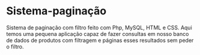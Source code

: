 # Sistema-paginação
Sistema de paginação com filtro feito com Php, MySQL, HTML e CSS. Aqui temos uma pequena aplicação capaz de fazer consultas em nosso banco de dados de produtos com filtragem e páginas esses resultados sem peder o filtro.

